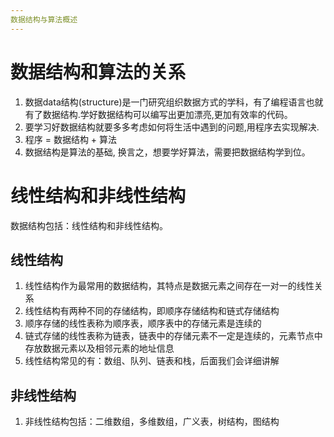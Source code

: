 ```yaml
---
数据结构与算法概述
---
```


# 数据结构和算法的关系

1. 数据data结构(structure)是一门研究组织数据方式的学科，有了编程语言也就有了数据结构.学好数据结构可以编写出更加漂亮,更加有效率的代码。
2. 要学习好数据结构就要多多考虑如何将生活中遇到的问题,用程序去实现解决.
3. 程序 = 数据结构 + 算法
4. 数据结构是算法的基础, 换言之，想要学好算法，需要把数据结构学到位。

# 线性结构和非线性结构

数据结构包括：线性结构和非线性结构。

## 线性结构

1. 线性结构作为最常用的数据结构，其特点是数据元素之间存在一对一的线性关系
2. 线性结构有两种不同的存储结构，即顺序存储结构和链式存储结构
3. 顺序存储的线性表称为顺序表，顺序表中的存储元素是连续的
4. 链式存储的线性表称为链表，链表中的存储元素不一定是连续的，元素节点中存放数据元素以及相邻元素的地址信息
5. 线性结构常见的有：数组、队列、链表和栈，后面我们会详细讲解

## 非线性结构

1. 非线性结构包括：二维数组，多维数组，广义表，树结构，图结构

